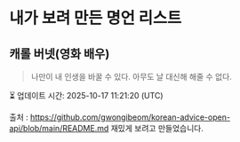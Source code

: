 # 내가 보려 만든 명언 리스트

##  캐롤 버넷(영화 배우)
> 나만이 내 인생을 바꿀 수 있다. 아무도 날 대신해 해줄 수 없다.


⏳ 업데이트 시간: 2025-10-17 11:21:20 (UTC)

출처 : https://github.com/gwongibeom/korean-advice-open-api/blob/main/README.md
재밌게 보려고 만들었습니다.
